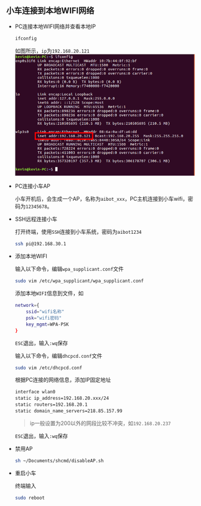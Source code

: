 ## 小车连接到本地WIFI网络

* PC连接本地WIFI网络并查看本地IP

    ```bash
    ifconfig
    ```

    如图所示，`ip`为`192.168.20.121`
    ![ifconfig](../pic/ifconfig.png)

* PC连接小车AP

    小车开机后，会生成一个AP，名称为`aibot_xxx`，PC主机连接到小车wifi，密码为`12345678`。

* SSH远程连接小车

    打开终端，使用`SSH`连接到小车系统，密码为`aibot1234`
    
    ```bash
    ssh pi@192.168.30.1
    ```

* 添加本地WIFI

    输入以下命令，编辑`wpa_supplicant.conf`文件
    
    ```bash
    sudo vim /etc/wpa_supplicant/wpa_supplicant.conf 
    ```

    添加本地`WIFI`信息到文件，如

    ```bash
    network={
        ssid="wifi名称"
        psk="wifi密码"
        key_mgmt=WPA-PSK
    }
    ```

    `ESC`退出，输入`:wq`保存

    输入以下命令，编辑`dhcpcd.conf`文件

    ```bash
    sudo vim /etc/dhcpcd.conf
    ```

    根据PC连接的网络信息，添加IP固定地址

    ```bash
    interface wlan0
    static ip_address=192.168.20.xxx/24
    static routers=192.168.20.1 
    static domain_name_servers=218.85.157.99
    ```
    >ip一般设置为200以外的网段比较不冲突，如`192.168.20.237`

    `ESC`退出，输入`:wq`保存


* 禁用AP

    ```bash
    sh ~/Documents/shcmd/disableAP.sh
    ```

* 重启小车

    终端输入

    ```bash
    sudo reboot
    ```